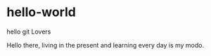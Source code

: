 # hello-world
hello git Lovers

Hello there, living in the present and learning every day is my modo.

